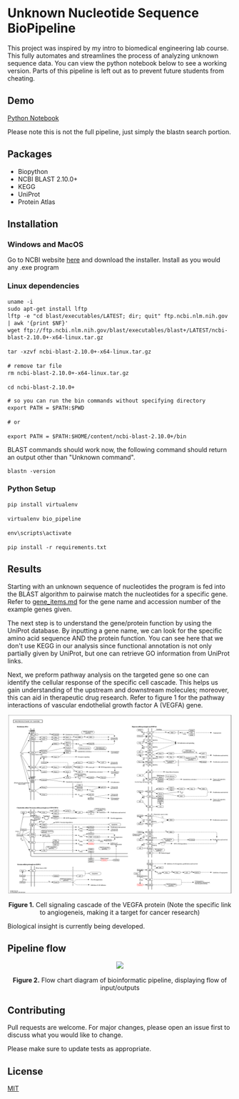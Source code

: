 # Unknown Nucleotide Sequence BioPipeline
This project was inspired by my intro to biomedical engineering lab course. This fully automates and streamlines the process of analyzing unknown sequence data. You can view the python notebook below to see a working version. Parts of this pipeline is left out as to prevent future students from cheating.

## Demo
[Python Notebook](https://colab.research.google.com/drive/1lRdys_SpBH4HugSSRcW8S678T-r7NYXV)

Please note this is not the full pipeline, just simply the blastn search portion.

## Packages
- Biopython
- NCBI BLAST 2.10.0+
- KEGG
- UniProt
- Protein Atlas


## Installation
### Windows and MacOS
Go to NCBI website [here](https://ftp.ncbi.nlm.nih.gov/blast/executables/blast+/LATEST/) and download the installer. Install as you would any .exe program

### Linux dependencies
```
uname -i
sudo apt-get install lftp
lftp -e "cd blast/executables/LATEST; dir; quit" ftp.ncbi.nlm.nih.gov | awk '{print $NF}'
wget ftp://ftp.ncbi.nlm.nih.gov/blast/executables/blast+/LATEST/ncbi-blast-2.10.0+-x64-linux.tar.gz

tar -xzvf ncbi-blast-2.10.0+-x64-linux.tar.gz

# remove tar file
rm ncbi-blast-2.10.0+-x64-linux.tar.gz

cd ncbi-blast-2.10.0+
```
```
# so you can run the bin commands without specifying directory
export PATH = $PATH:$PWD

# or

export PATH = $PATH:$HOME/content/ncbi-blast-2.10.0+/bin
```
BLAST commands should work now, the following command should return an output other than "Unknown command".

```
blastn -version
```

### Python Setup
```
pip install virtualenv

virtualenv bio_pipeline

env\scripts\activate

pip install -r requirements.txt

```


## Results
Starting with an unknown sequence of nucleotides the program is fed into the BLAST algorithm to pairwise match the nucleotides for a specific gene. Refer to [gene_items.md](gene_items.md) for the gene name and accession number of the example genes given. 

The next step is to understand the gene/protein function by using the UniProt database. By inputting a gene name, we can look for the specific amino acid sequence AND the protein function. You can see here that we don't use KEGG in our analysis since functional annotation is not only partially given by UniProt, but one can retrieve GO information from UniProt links.

Next, we preform pathway analysis on the targeted gene so one can identify the cellular response of the specific cell cascade. This helps us gain understanding of the upstream and downstream molecules; moreover, this can aid in therapeutic drug research. Refer to figure 1 for the pathway interactions of vascular endothelial growth factor A (VEGFA) gene.

<p align="center">
  <img width="500" height="400" src="pathway_img/VEGFA_pathway.jpg">
</p>
<p align="center"><b>Figure 1.</b> Cell signaling cascade of the VEGFA protein (Note the specific link to angiogeneis, making it a target for cancer research)</p>

Biological insight is currently being developed.

## Pipeline flow
<p align="center">
  <img src="https://i.imgur.com/UWcFXx1.png">
</p>

<p align="center"><b>Figure 2.</b> Flow chart diagram of bioinformatic pipeline, displaying flow of input/outputs</p>

## Contributing
Pull requests are welcome. For major changes, please open an issue first to discuss what you would like to change.

Please make sure to update tests as appropriate.

## License
[MIT](https://choosealicense.com/licenses/mit/)
